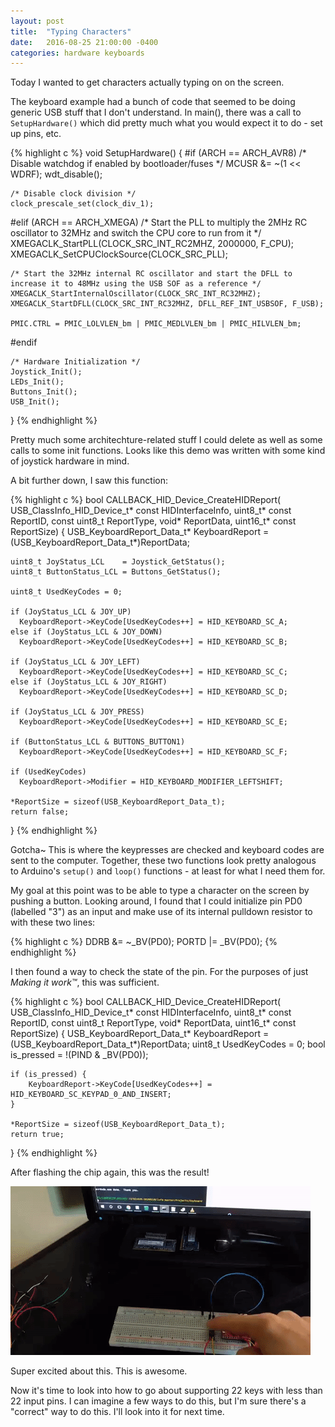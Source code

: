 ```yaml
---
layout: post
title:  "Typing Characters"
date:   2016-08-25 21:00:00 -0400
categories: hardware keyboards
---
```


Today I wanted to get characters actually typing on on the screen.

The keyboard example had a bunch of code that seemed to be doing generic USB stuff that I don't understand. In main(), there was a call to `SetupHardware()` which did pretty much what you would expect it to do - set up pins, etc.

{% highlight c %}
void SetupHardware()
{
#if (ARCH == ARCH_AVR8)
	/* Disable watchdog if enabled by bootloader/fuses */
	MCUSR &= ~(1 << WDRF);
	wdt_disable();

	/* Disable clock division */
	clock_prescale_set(clock_div_1);
#elif (ARCH == ARCH_XMEGA)
	/* Start the PLL to multiply the 2MHz RC oscillator to 32MHz and switch the CPU core to run from it */
	XMEGACLK_StartPLL(CLOCK_SRC_INT_RC2MHZ, 2000000, F_CPU);
	XMEGACLK_SetCPUClockSource(CLOCK_SRC_PLL);

	/* Start the 32MHz internal RC oscillator and start the DFLL to increase it to 48MHz using the USB SOF as a reference */
	XMEGACLK_StartInternalOscillator(CLOCK_SRC_INT_RC32MHZ);
	XMEGACLK_StartDFLL(CLOCK_SRC_INT_RC32MHZ, DFLL_REF_INT_USBSOF, F_USB);

	PMIC.CTRL = PMIC_LOLVLEN_bm | PMIC_MEDLVLEN_bm | PMIC_HILVLEN_bm;
#endif

	/* Hardware Initialization */
	Joystick_Init();
	LEDs_Init();
	Buttons_Init();
	USB_Init();
}
{% endhighlight %}

Pretty much some architechture-related stuff I could delete as well as some calls to some init functions. Looks like this demo was written with some kind of joystick hardware in mind.

A bit further down, I saw this function:

{% highlight c %}
bool CALLBACK_HID_Device_CreateHIDReport(
    USB_ClassInfo_HID_Device_t* const HIDInterfaceInfo,
    uint8_t* const ReportID,
    const uint8_t ReportType,
    void* ReportData,
    uint16_t* const ReportSize)
{
	USB_KeyboardReport_Data_t* KeyboardReport = (USB_KeyboardReport_Data_t*)ReportData;

	uint8_t JoyStatus_LCL    = Joystick_GetStatus();
	uint8_t ButtonStatus_LCL = Buttons_GetStatus();

	uint8_t UsedKeyCodes = 0;

	if (JoyStatus_LCL & JOY_UP)
	  KeyboardReport->KeyCode[UsedKeyCodes++] = HID_KEYBOARD_SC_A;
	else if (JoyStatus_LCL & JOY_DOWN)
	  KeyboardReport->KeyCode[UsedKeyCodes++] = HID_KEYBOARD_SC_B;

	if (JoyStatus_LCL & JOY_LEFT)
	  KeyboardReport->KeyCode[UsedKeyCodes++] = HID_KEYBOARD_SC_C;
	else if (JoyStatus_LCL & JOY_RIGHT)
	  KeyboardReport->KeyCode[UsedKeyCodes++] = HID_KEYBOARD_SC_D;

	if (JoyStatus_LCL & JOY_PRESS)
	  KeyboardReport->KeyCode[UsedKeyCodes++] = HID_KEYBOARD_SC_E;

	if (ButtonStatus_LCL & BUTTONS_BUTTON1)
	  KeyboardReport->KeyCode[UsedKeyCodes++] = HID_KEYBOARD_SC_F;

	if (UsedKeyCodes)
	  KeyboardReport->Modifier = HID_KEYBOARD_MODIFIER_LEFTSHIFT;

	*ReportSize = sizeof(USB_KeyboardReport_Data_t);
	return false;
}
{% endhighlight %}

Gotcha~ This is where the keypresses are checked and keyboard codes are sent to the computer. Together, these two functions look pretty analogous to Arduino's `setup()` and `loop()` functions - at least for what I need them for.

My goal at this point was to be able to type a character on the screen by pushing a button. Looking around, I found that I could initialize pin PD0 (labelled "3") as an input and make use of its internal pulldown resistor to with these two lines:

{% highlight c %}
DDRB &= ~_BV(PD0);
PORTD |= _BV(PD0);
{% endhighlight %}

I then found a way to check the state of the pin. For the purposes of just *Making it work™*, this was sufficient.

{% highlight c %}
bool CALLBACK_HID_Device_CreateHIDReport(
    USB_ClassInfo_HID_Device_t* const HIDInterfaceInfo,
    uint8_t* const ReportID,
    const uint8_t ReportType,
    void* ReportData,
    uint16_t* const ReportSize)
{
	USB_KeyboardReport_Data_t* KeyboardReport = (USB_KeyboardReport_Data_t*)ReportData;
	uint8_t UsedKeyCodes = 0;
	bool is_pressed = !(PIND & _BV(PD0));
	
	if (is_pressed) {
		KeyboardReport->KeyCode[UsedKeyCodes++] = HID_KEYBOARD_SC_KEYPAD_0_AND_INSERT;
	}
	
	*ReportSize = sizeof(USB_KeyboardReport_Data_t);
	return true;
}
{% endhighlight %}

After flashing the chip again, this was the result!

![alt text](/assets/pushing_button.gif "Pushing buttons. Producing zeroes.")

Super excited about this. This is awesome. 

Now it's time to look into how to go about supporting 22 keys with less than 22 input pins. I can imagine a few ways to do this, but I'm sure there's a "correct" way to do this. I'll look into it for next time.